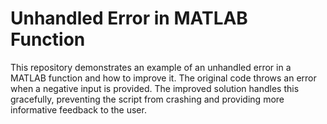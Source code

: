 # Unhandled Error in MATLAB Function
This repository demonstrates an example of an unhandled error in a MATLAB function and how to improve it. The original code throws an error when a negative input is provided. The improved solution handles this gracefully, preventing the script from crashing and providing more informative feedback to the user.